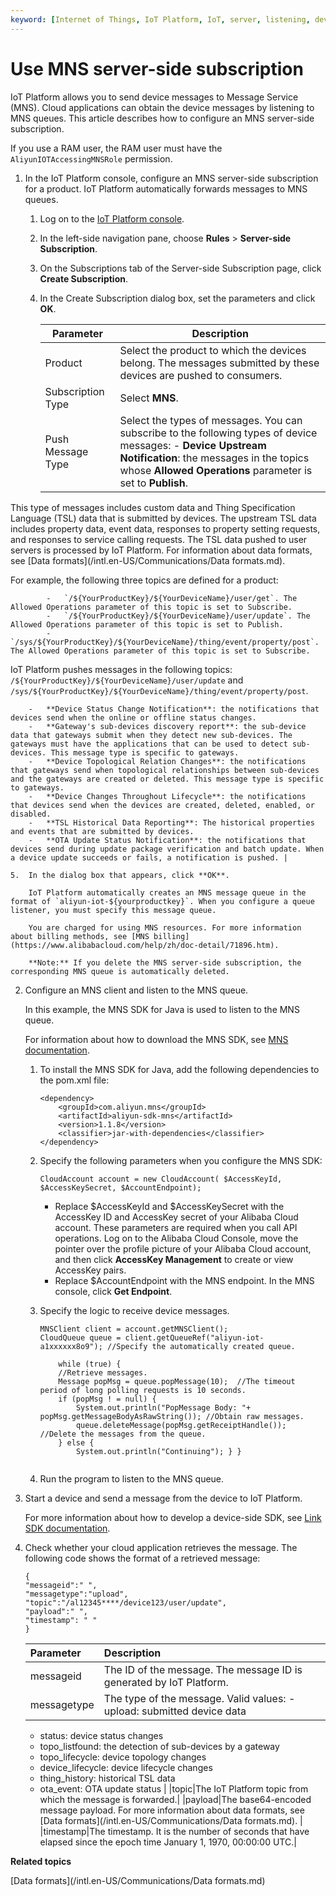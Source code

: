 ```yaml
---
keyword: [Internet of Things, IoT Platform, IoT, server, listening, device message, server-side subscription, submitted device data, device status change, detection of sub-devices by a gateway, lifecycle change, device topology change, MNS]
---
```


# Use MNS server-side subscription

IoT Platform allows you to send device messages to Message Service \(MNS\). Cloud applications can obtain the device messages by listening to MNS queues. This article describes how to configure an MNS server-side subscription.

If you use a RAM user, the RAM user must have the `AliyunIOTAccessingMNSRole` permission.

1.  In the IoT Platform console, configure an MNS server-side subscription for a product. IoT Platform automatically forwards messages to MNS queues.

    1.  Log on to the [IoT Platform console](http://iot.console.aliyun.com/).

    2.  In the left-side navigation pane, choose **Rules** \> **Server-side Subscription**.

    3.  On the Subscriptions tab of the Server-side Subscription page, click **Create Subscription**.

    4.  In the Create Subscription dialog box, set the parameters and click **OK**.

        |Parameter|Description|
        |---------|-----------|
        |Product|Select the product to which the devices belong. The messages submitted by these devices are pushed to consumers.|
        |Subscription Type|Select **MNS**.|
        |Push Message Type|Select the types of messages. You can subscribe to the following types of device messages:         -   **Device Upstream Notification**: the messages in the topics whose **Allowed Operations** parameter is set to **Publish**.

This type of messages includes custom data and Thing Specification Language \(TSL\) data that is submitted by devices. The upstream TSL data includes property data, event data, responses to property setting requests, and responses to service calling requests. The TSL data pushed to user servers is processed by IoT Platform. For information about data formats, see [Data formats](/intl.en-US/Communications/Data formats.md).

For example, the following three topics are defined for a product:

            -   `/${YourProductKey}/${YourDeviceName}/user/get`. The Allowed Operations parameter of this topic is set to Subscribe.
            -   `/${YourProductKey}/${YourDeviceName}/user/update`. The Allowed Operations parameter of this topic is set to Publish.
            -   `/sys/${YourProductKey}/${YourDeviceName}/thing/event/property/post`. The Allowed Operations parameter of this topic is set to Subscribe.
IoT Platform pushes messages in the following topics: `/${YourProductKey}/${YourDeviceName}/user/update` and `/sys/${YourProductKey}/${YourDeviceName}/thing/event/property/post`.

        -   **Device Status Change Notification**: the notifications that devices send when the online or offline status changes.
        -   **Gateway's sub-devices discovery report**: the sub-device data that gateways submit when they detect new sub-devices. The gateways must have the applications that can be used to detect sub-devices. This message type is specific to gateways.
        -   **Device Topological Relation Changes**: the notifications that gateways send when topological relationships between sub-devices and the gateways are created or deleted. This message type is specific to gateways.
        -   **Device Changes Throughout Lifecycle**: the notifications that devices send when the devices are created, deleted, enabled, or disabled.
        -   **TSL Historical Data Reporting**: The historical properties and events that are submitted by devices.
        -   **OTA Update Status Notification**: the notifications that devices send during update package verification and batch update. When a device update succeeds or fails, a notification is pushed. |

    5.  In the dialog box that appears, click **OK**.

        IoT Platform automatically creates an MNS message queue in the format of `aliyun-iot-${yourproductkey}`. When you configure a queue listener, you must specify this message queue.

        You are charged for using MNS resources. For more information about billing methods, see [MNS billing](https://www.alibabacloud.com/help/zh/doc-detail/71896.htm).

        **Note:** If you delete the MNS server-side subscription, the corresponding MNS queue is automatically deleted.

2.  Configure an MNS client and listen to the MNS queue.

    In this example, the MNS SDK for Java is used to listen to the MNS queue.

    For information about how to download the MNS SDK, see [MNS documentation](https://www.alibabacloud.com/help/zh/doc-detail/27508.htm).

    1.  To install the MNS SDK for Java, add the following dependencies to the pom.xml file:

        ```
        <dependency>
            <groupId>com.aliyun.mns</groupId>
            <artifactId>aliyun-sdk-mns</artifactId>
            <version>1.1.8</version>
            <classifier>jar-with-dependencies</classifier>
        </dependency>
        ```

    2.  Specify the following parameters when you configure the MNS SDK:

        ```
        CloudAccount account = new CloudAccount( $AccessKeyId, $AccessKeySecret, $AccountEndpoint);
        ```

        -   Replace $AccessKeyId and $AccessKeySecret with the AccessKey ID and AccessKey secret of your Alibaba Cloud account. These parameters are required when you call API operations. Log on to the Alibaba Cloud Console, move the pointer over the profile picture of your Alibaba Cloud account, and then click **AccessKey Management** to create or view AccessKey pairs.
        -   Replace $AccountEndpoint with the MNS endpoint. In the MNS console, click **Get Endpoint**.
    3.  Specify the logic to receive device messages.

        ```
        MNSClient client = account.getMNSClient(); 
        CloudQueue queue = client.getQueueRef("aliyun-iot-a1xxxxxx8o9"); //Specify the automatically created queue.
        
            while (true) { 
            //Retrieve messages. 
            Message popMsg = queue.popMessage(10);  //The timeout period of long polling requests is 10 seconds.      
            if (popMsg ! = null) { 
                System.out.println("PopMessage Body: "+ popMsg.getMessageBodyAsRawString()); //Obtain raw messages. 
                queue.deleteMessage(popMsg.getReceiptHandle()); //Delete the messages from the queue. 
            } else { 
                System.out.println("Continuing"); } }
                                    
        ```

    4.  Run the program to listen to the MNS queue.
3.  Start a device and send a message from the device to IoT Platform.

    For more information about how to develop a device-side SDK, see [Link SDK documentation](https://www.alibabacloud.com/help/doc-detail/96624.htm).

4.  Check whether your cloud application retrieves the message. The following code shows the format of a retrieved message:

    ```
    {
    "messageid":" ",
    "messagetype":"upload",
    "topic":"/al12345****/device123/user/update",
    "payload":" ", 
    "timestamp": " "
    }
    ```

    |Parameter|Description|
    |:--------|:----------|
    |messageid|The ID of the message. The message ID is generated by IoT Platform.|
    |messagetype|The type of the message. Valid values:    -   upload: submitted device data
    -   status: device status changes
    -   topo\_listfound: the detection of sub-devices by a gateway
    -   topo\_lifecycle: device topology changes
    -   device\_lifecycle: device lifecycle changes
    -   thing\_history: historical TSL data
    -   ota\_event: OTA update status |
    |topic|The IoT Platform topic from which the message is forwarded.|
    |payload|The base64-encoded message payload. For more information about data formats, see [Data formats](/intl.en-US/Communications/Data formats.md). |
    |timestamp|The timestamp. It is the number of seconds that have elapsed since the epoch time January 1, 1970, 00:00:00 UTC.|


**Related topics**  


[Data formats](/intl.en-US/Communications/Data formats.md)

